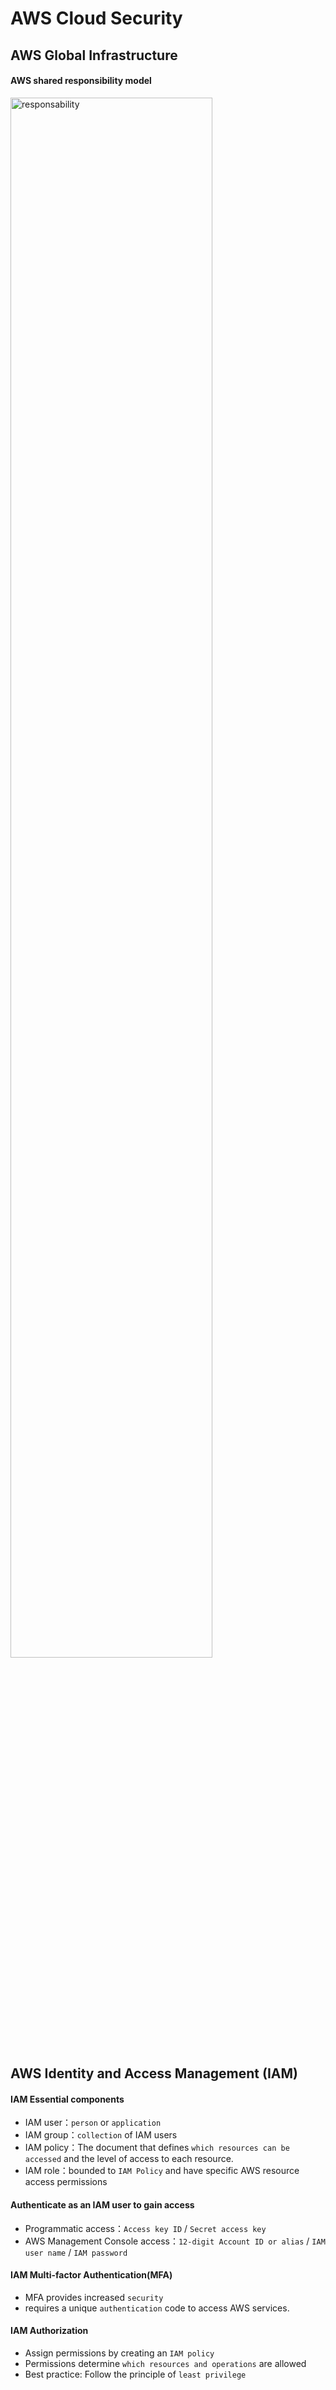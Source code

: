 <h1>AWS Cloud Security</h1>

<h2>AWS Global Infrastructure</h2>
<h4>AWS shared responsibility model</h4>
<img src="https://i.imgur.com/nxpbPhG.png" alt="responsability" width="80%">

<h2>AWS Identity and Access Management (IAM)</h2>
<h4>IAM Essential components</h4>
<ul>
<li>IAM user：<code>person</code> or <code>application</code><br>
<li>IAM group：<code>collection</code> of IAM users<br>
<li>IAM policy：The document that defines <code>which resources can be accessed</code> and the level of access to each resource.<br>
<li>IAM role：bounded to <code>IAM Policy</code> and have specific AWS resource access permissions<br>
</ul>

<h4>Authenticate as an IAM user to gain access</h4>
<ul>
<li>Programmatic access：<code>Access key ID</code> / <code>Secret access key</code><br>
<li>AWS Management Console access：<code>12-digit Account ID or alias</code> / <code>IAM user name</code> / <code>IAM password</code><br>
</ul>

<h4>IAM Multi-factor Authentication(MFA)</h4>
<ul>
<li>MFA provides increased <code>security</code><br>
<li>requires a unique <code>authentication</code> code to access AWS services.<br>
</ul>

<h4>IAM Authorization</h4>
<ul>
<li>Assign permissions by creating an <code>IAM policy</code><br>
<li>Permissions determine <code>which resources and operations</code> are allowed<br>
<li>Best practice: Follow the principle of <code>least privilege</code><br>
</ul>
